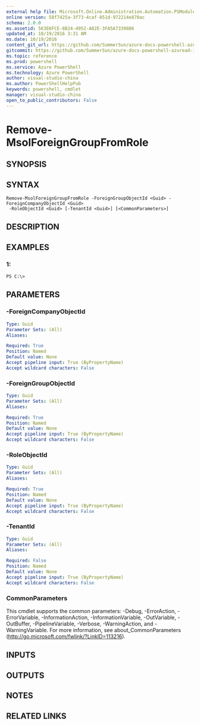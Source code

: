 ```yaml
---
external help file: Microsoft.Online.Administration.Automation.PSModule.dll-Help.xml
online version: 58f7425a-3f73-4caf-851d-972214e870ac
schema: 2.0.0
ms.assetid: 563E6FCE-8B24-4952-A82E-3FA5A7339886
updated_at: 10/19/2016 3:31 AM
ms.date: 10/19/2016
content_git_url: https://github.com/SummerSun/azure-docs-powershell-azuread-int/blob/master/Azure%20AD%20Cmdlets/AzureADPreview/v1.0.0/Remove-MsolForeignGroupFromRole.md
gitcommit: https://github.com/SummerSun/azure-docs-powershell-azuread-int/blob/6a895a73e21f1df9572197497237f3a825ebd518/Azure%20AD%20Cmdlets/AzureADPreview/v1.0.0/Remove-MsolForeignGroupFromRole.md
ms.topic: reference
ms.prod: powershell
ms.service: Azure PowerShell
ms.technology: Azure PowerShell
author: visual-studio-china
ms.author: PowerShellHelpPub
keywords: powershell, cmdlet
manager: visual-studio-china
open_to_public_contributors: False
---
```


# Remove-MsolForeignGroupFromRole

## SYNOPSIS

## SYNTAX

```
Remove-MsolForeignGroupFromRole -ForeignGroupObjectId <Guid> -ForeignCompanyObjectId <Guid>
 -RoleObjectId <Guid> [-TenantId <Guid>] [<CommonParameters>]
```

## DESCRIPTION

## EXAMPLES

### 1:
```
PS C:\>
```

## PARAMETERS

### -ForeignCompanyObjectId
```yaml
Type: Guid
Parameter Sets: (All)
Aliases: 

Required: True
Position: Named
Default value: None
Accept pipeline input: True (ByPropertyName)
Accept wildcard characters: False
```

### -ForeignGroupObjectId
```yaml
Type: Guid
Parameter Sets: (All)
Aliases: 

Required: True
Position: Named
Default value: None
Accept pipeline input: True (ByPropertyName)
Accept wildcard characters: False
```

### -RoleObjectId
```yaml
Type: Guid
Parameter Sets: (All)
Aliases: 

Required: True
Position: Named
Default value: None
Accept pipeline input: True (ByPropertyName)
Accept wildcard characters: False
```

### -TenantId
```yaml
Type: Guid
Parameter Sets: (All)
Aliases: 

Required: False
Position: Named
Default value: None
Accept pipeline input: True (ByPropertyName)
Accept wildcard characters: False
```

### CommonParameters
This cmdlet supports the common parameters: -Debug, -ErrorAction, -ErrorVariable, -InformationAction, -InformationVariable, -OutVariable, -OutBuffer, -PipelineVariable, -Verbose, -WarningAction, and -WarningVariable. For more information, see about_CommonParameters (http://go.microsoft.com/fwlink/?LinkID=113216).

## INPUTS

## OUTPUTS

## NOTES

## RELATED LINKS


